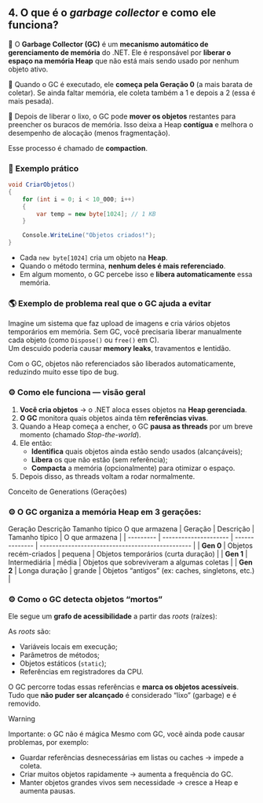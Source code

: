 ## 4. O que é o _**garbage collector**_ e como ele funciona?

🔹 O **Garbage Collector (GC)** é um **mecanismo automático de gerenciamento de memória** do .NET.
Ele é responsável por **liberar o espaço na memória Heap** que não está mais sendo usado por nenhum objeto ativo.


🔹 Quando o GC é executado, ele **começa pela Geração 0** (a mais barata de coletar).
Se ainda faltar memória, ele coleta também a 1 e depois a 2 (essa é mais pesada).

🔹 Depois de liberar o lixo, o GC pode **mover os objetos** restantes para preencher os buracos de memória.
Isso deixa a Heap **contígua** e melhora o desempenho de alocação (menos fragmentação).

Esse processo é chamado de **compaction**.

### 🧩 Exemplo prático

```csharp
void CriarObjetos()
{
    for (int i = 0; i < 10_000; i++)
    {
        var temp = new byte[1024]; // 1 KB
    }

    Console.WriteLine("Objetos criados!");
}
```
- Cada `new byte[1024]` cria um objeto na **Heap**.
- Quando o método termina, **nenhum deles é mais referenciado**.
- Em algum momento, o GC percebe isso e **libera automaticamente** essa memória.

### 🌎 Exemplo de problema real que o GC ajuda a evitar

Imagine um sistema que faz upload de imagens e cria vários objetos temporários em memória.
Sem GC, você precisaria liberar manualmente cada objeto (como `Dispose()` ou `free()` em C).<br>
Um descuido poderia causar **memory leaks**, travamentos e lentidão.

Com o GC, objetos não referenciados são liberados automaticamente, reduzindo muito esse tipo de bug.

### ⚙️ Como ele funciona — visão geral

1. **Você cria objetos** → o .NET aloca esses objetos na **Heap gerenciada**.
2. **O GC** monitora quais objetos ainda têm **referências vivas**.
3. Quando a Heap começa a encher, o GC **pausa as threads** por um breve momento (chamado _Stop-the-world_).
4. Ele então:
    - **Identifica** quais objetos ainda estão sendo usados (alcançáveis);
    - **Libera** os que não estão (sem referência);
    - **Compacta** a memória (opcionalmente) para otimizar o espaço.
5. Depois disso, as threads voltam a rodar normalmente.

Conceito de Generations (Gerações)

### ⚙️ O GC organiza a memória Heap em 3 gerações:

Geração	Descrição	Tamanho típico	O que armazena
| Geração   | Descrição             | Tamanho típico | O que armazena                                   |
| --------- | --------------------- | -------------- | ------------------------------------------------ |
| **Gen 0** | Objetos recém-criados | pequena        | Objetos temporários (curta duração)              |
| **Gen 1** | Intermediária         | média          | Objetos que sobreviveram a algumas coletas       |
| **Gen 2** | Longa duração         | grande         | Objetos “antigos” (ex: caches, singletons, etc.) |

### ⚙️ Como o GC detecta objetos “mortos”

Ele segue um **grafo de acessibilidade** a partir das _roots_ (raízes):

As _roots_ são:
- Variáveis locais em execução;
- Parâmetros de métodos;
- Objetos estáticos (`static`);
- Referências em registradores da CPU.

O GC percorre todas essas referências e **marca os objetos acessíveis**.
Tudo que **não puder ser alcançado** é considerado “lixo” (garbage) e é removido.


> [!WARNING]
> Importante: o GC não é mágica
> Mesmo com GC, você ainda pode causar problemas, por exemplo:
> - Guardar referências desnecessárias em listas ou caches → impede a coleta.
> - Criar muitos objetos rapidamente → aumenta a frequência do GC.
> - Manter objetos grandes vivos sem necessidade → cresce a Heap e aumenta pausas.
